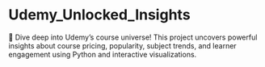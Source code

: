 # Udemy_Unlocked_Insights
📘 Dive deep into Udemy’s course universe! This project uncovers powerful insights about course pricing, popularity, subject trends, and learner engagement using Python and interactive visualizations.
